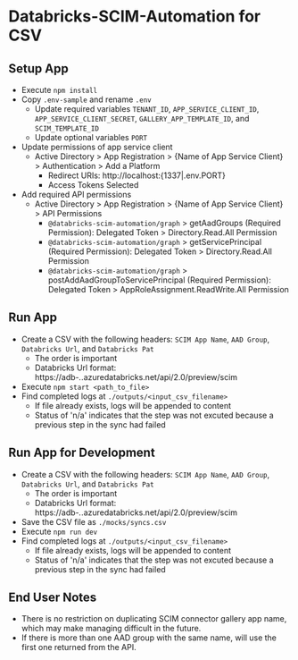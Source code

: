 # Databricks-SCIM-Automation for CSV

## Setup App

* Execute `npm install`
* Copy `.env-sample` and rename `.env`
  * Update required variables `TENANT_ID`, `APP_SERVICE_CLIENT_ID`, `APP_SERVICE_CLIENT_SECRET`, `GALLERY_APP_TEMPLATE_ID`, and `SCIM_TEMPLATE_ID`
  * Update optional variables `PORT`
* Update permissions of app service client
  * Active Directory > App Registration > {Name of App Service Client} > Authentication > Add a Platform
    * Redirect URIs: http://localhost:{1337|.env.PORT}
    * Access Tokens Selected
* Add required API permissions 
  * Active Directory > App Registration > {Name of App Service Client} > API Permissions
    * `@databricks-scim-automation/graph` > getAadGroups (Required Permission): Delegated Token > Directory.Read.All Permission
    * `@databricks-scim-automation/graph` > getServicePrincipal (Required Permission): Delegated Token > Directory.Read.All Permission
    * `@databricks-scim-automation/graph` > postAddAadGroupToServicePrincipal (Required Permission): Delegated Token >      AppRoleAssignment.ReadWrite.All Permission


## Run App

* Create a CSV with the following headers: `SCIM App Name`, `AAD Group`, `Databricks Url`, and `Databricks Pat`
  * The order is important
  * Databricks Url format: https://adb-*.*.azuredatabricks.net/api/2.0/preview/scim
* Execute `npm start <path_to_file>`
* Find completed logs at `./outputs/<input_csv_filename>`
  * If file already exists, logs will be appended to content
  * Status of 'n/a' indicates that the step was not excuted because a previous step in the sync had failed

## Run App for Development

* Create a CSV with the following headers: `SCIM App Name`, `AAD Group`, `Databricks Url`, and `Databricks Pat`
  * The order is important
  * Databricks Url format: https://adb-*.*.azuredatabricks.net/api/2.0/preview/scim
* Save the CSV file as `./mocks/syncs.csv`
* Execute `npm run dev`
* Find completed logs at `./outputs/<input_csv_filename>`
  * If file already exists, logs will be appended to content
  * Status of 'n/a' indicates that the step was not excuted because a previous step in the sync had failed

## End User Notes

* There is no restriction on duplicating SCIM connector gallery app name, which may make managing difficult in the future.
* If there is more than one AAD group with the same name, will use the first one returned from the API.
